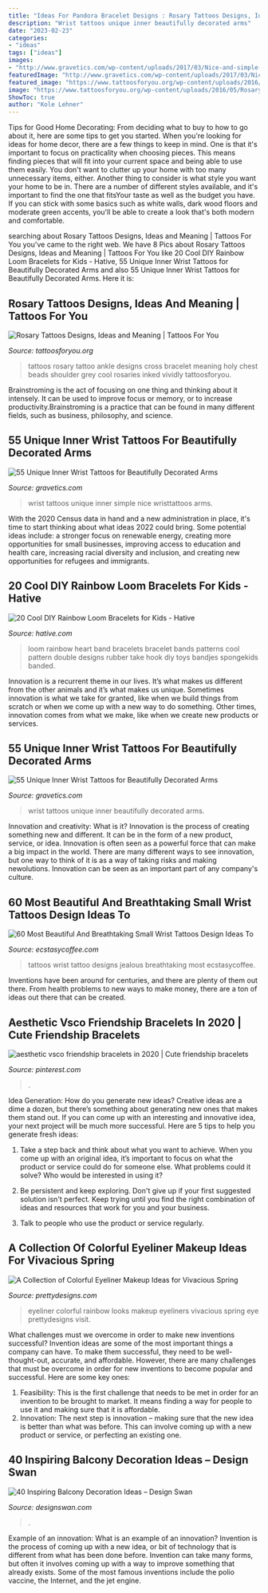 ```yaml
---
title: "Ideas For Pandora Bracelet Designs : Rosary Tattoos Designs, Ideas And Meaning"
description: "Wrist tattoos unique inner beautifully decorated arms"
date: "2023-02-23"
categories:
- "ideas"
tags: ["ideas"]
images:
- "http://www.gravetics.com/wp-content/uploads/2017/03/Nice-and-simple-wristtattoos.jpg"
featuredImage: "http://www.gravetics.com/wp-content/uploads/2017/03/Nice-and-simple-wristtattoos.jpg"
featured_image: "https://www.tattoosforyou.org/wp-content/uploads/2016/05/Rosary-Tattoos.jpg"
image: "https://www.tattoosforyou.org/wp-content/uploads/2016/05/Rosary-Tattoos.jpg"
ShowToc: true
author: "Kole Lehner"
---
```



Tips for Good Home Decorating: From deciding what to buy to how to go about it, here are some tips to get you started.
When you're looking for ideas for home decor, there are a few things to keep in mind. One is that it's important to focus on practicality when choosing pieces. This means finding pieces that will fit into your current space and being able to use them easily. You don't want to clutter up your home with too many unnecessary items, either. Another thing to consider is what style you want your home to be in. There are a number of different styles available, and it's important to find the one that fitsYour taste as well as the budget you have. If you can stick with some basics such as white walls, dark wood floors and moderate green accents, you'll be able to create a look that's both modern and comfortable.

	

		
searching about Rosary Tattoos Designs, Ideas and Meaning | Tattoos For You you've came to the right web. We have 8 Pics about Rosary Tattoos Designs, Ideas and Meaning | Tattoos For You like 20 Cool DIY Rainbow Loom Bracelets for Kids - Hative, 55 Unique Inner Wrist Tattoos for Beautifully Decorated Arms and also 55 Unique Inner Wrist Tattoos for Beautifully Decorated Arms. Here it is:
		
    
## Rosary Tattoos Designs, Ideas And Meaning | Tattoos For You

<img loading=lazy src="https://www.tattoosforyou.org/wp-content/uploads/2016/05/Rosary-Tattoos.jpg" onerror="this.onerror=null;this.src='https://tse1.mm.bing.net/th?id=OIP.HhT-QV3i9Fj4a6ST434qkAHaJ4&amp;pid=15.1';" alt="Rosary Tattoos Designs, Ideas and Meaning | Tattoos For You">

_Source: tattoosforyou.org_

>tattoos rosary tattoo ankle designs cross bracelet meaning holy chest beads shoulder grey cool rosaries inked vividly tattoosforyou. 

	

Brainstroming is the act of focusing on one thing and thinking about it intensely. It can be used to improve focus or memory, or to increase productivity.Brainstroming is a practice that can be found in many different fields, such as business, philosophy, and science.

    
## 55 Unique Inner Wrist Tattoos For Beautifully Decorated Arms

<img loading=lazy src="http://www.gravetics.com/wp-content/uploads/2017/03/Nice-and-simple-wristtattoos.jpg" onerror="this.onerror=null;this.src='https://tse1.mm.bing.net/th?id=OIP.6BUAiLCkn4naoRAh0ZsxngHaHa&amp;pid=15.1';" alt="55 Unique Inner Wrist Tattoos for Beautifully Decorated Arms">

_Source: gravetics.com_

>wrist tattoos unique inner simple nice wristtattoos arms. 

	

With the 2020 Census data in hand and a new administration in place, it's time to start thinking about what ideas 2022 could bring. Some potential ideas include: a stronger focus on renewable energy, creating more opportunities for small businesses, improving access to education and health care, increasing racial diversity and inclusion, and creating new opportunities for refugees and immigrants.

    
## 20 Cool DIY Rainbow Loom Bracelets For Kids - Hative

<img loading=lazy src="https://hative.com/wp-content/uploads/2014/10/rainbow-loom-bracelets/8-heart-rainbow-loom-bracelet.jpg" onerror="this.onerror=null;this.src='https://tse3.mm.bing.net/th?id=OIP.m8EBpl_ZQbQDw5WTFTrP-QHaJ6&amp;pid=15.1';" alt="20 Cool DIY Rainbow Loom Bracelets for Kids - Hative">

_Source: hative.com_

>loom rainbow heart band bracelets bracelet bands patterns cool pattern double designs rubber take hook diy toys bandjes spongekids banded. 

	

Innovation is a recurrent theme in our lives. It’s what makes us different from the other animals and it’s what makes us unique. Sometimes innovation is what we take for granted, like when we build things from scratch or when we come up with a new way to do something. Other times, innovation comes from what we make, like when we create new products or services.

    
## 55 Unique Inner Wrist Tattoos For Beautifully Decorated Arms

<img loading=lazy src="https://www.gravetics.com/wp-content/uploads/2017/03/femaletattooist-design-tattooooftheday-bestofbritishtattoo-artwork-ink-inked-Inkedgirls-girlswithtattoos.jpg" onerror="this.onerror=null;this.src='https://tse2.mm.bing.net/th?id=OIP.SlfBlKpWNrq-kcKD9LRKDQHaHa&amp;pid=15.1';" alt="55 Unique Inner Wrist Tattoos for Beautifully Decorated Arms">

_Source: gravetics.com_

>wrist tattoos unique inner beautifully decorated arms. 

	

Innovation and creativity: What is it?
Innovation is the process of creating something new and different. It can be in the form of a new product, service, or idea. Innovation is often seen as a powerful force that can make a big impact in the world. There are many different ways to see innovation, but one way to think of it is as a way of taking risks and making newolutions. Innovation can be seen as an important part of any company's culture.

    
## 60 Most Beautiful And Breathtaking Small Wrist Tattoos Design Ideas To

<img loading=lazy src="https://i0.wp.com/www.ecstasycoffee.com/wp-content/uploads/2017/02/Black-and-Gray-Mountainscape.jpg?resize=600%2C938" onerror="this.onerror=null;this.src='https://tse3.mm.bing.net/th?id=OIP.6BZNlz5q0o5CPjacYthP-wHaLl&amp;pid=15.1';" alt="60 Most Beautiful And Breathtaking Small Wrist Tattoos Design Ideas To">

_Source: ecstasycoffee.com_

>tattoos wrist tattoo designs jealous breathtaking most ecstasycoffee. 

	

Inventions have been around for centuries, and there are plenty of them out there. From health problems to new ways to make money, there are a ton of ideas out there that can be created.

    
## Aesthetic Vsco Friendship Bracelets In 2020 | Cute Friendship Bracelets

<img loading=lazy src="https://i.pinimg.com/736x/65/22/d2/6522d2f87b78144fe9e6307f7d508d4c.jpg" onerror="this.onerror=null;this.src='https://tse3.mm.bing.net/th?id=OIP.pXzuJoPE9BmbNXhXXDHp8QHaJW&amp;pid=15.1';" alt="aesthetic vsco friendship bracelets in 2020 | Cute friendship bracelets">

_Source: pinterest.com_

>. 

	

Idea Generation: How do you generate new ideas?
Creative ideas are a dime a dozen, but there’s something about generating new ones that makes them stand out. If you can come up with an interesting and innovative idea, your next project will be much more successful. Here are 5 tips to help you generate fresh ideas:
1. Take a step back and think about what you want to achieve. When you come up with an original idea, it’s important to focus on what the product or service could do for someone else. What problems could it solve? Who would be interested in using it?

2. Be persistent and keep exploring. Don't give up if your first suggested solution isn't perfect. Keep trying until you find the right combination of ideas and resources that work for you and your business.

3. Talk to people who use the product or service regularly.

    
## A Collection Of Colorful Eyeliner Makeup Ideas For Vivacious Spring

<img loading=lazy src="https://www.prettydesigns.com/wp-content/uploads/2014/02/Colorful-Eyeliners-Rainbow-Eyeliners.jpg" onerror="this.onerror=null;this.src='https://tse2.mm.bing.net/th?id=OIP.2zHrszz7Qu2Vv6LDdZJC6gHaKZ&amp;pid=15.1';" alt="A Collection of Colorful Eyeliner Makeup Ideas for Vivacious Spring">

_Source: prettydesigns.com_

>eyeliner colorful rainbow looks makeup eyeliners vivacious spring eye prettydesigns visit. 

	

What challenges must we overcome in order to make new inventions successful?
Invention ideas are some of the most important things a company can have. To make them successful, they need to be well-thought-out, accurate, and affordable. However, there are many challenges that must be overcome in order for new inventions to become popular and successful. Here are some key ones:
1. Feasibility: This is the first challenge that needs to be met in order for an invention to be brought to market. It means finding a way for people to use it and making sure that it is affordable.
2. Innovation: The next step is innovation – making sure that the new idea is better than what was before. This can involve coming up with a new product or service, or perfecting an existing one. 
    
## 40 Inspiring Balcony Decoration Ideas – Design Swan

<img loading=lazy src="https://img.designswan.com/2016/06/balcony/26.jpg" onerror="this.onerror=null;this.src='https://tse3.mm.bing.net/th?id=OIP.1BIofU9llM6w1xvXbZjELQHaLG&amp;pid=15.1';" alt="40 Inspiring Balcony Decoration Ideas – Design Swan">

_Source: designswan.com_

>. 

	

Example of an innovation: What is an example of an innovation?
Invention is the process of coming up with a new idea, or bit of technology that is different from what has been done before. Invention can take many forms, but often it involves coming up with a way to improve something that already exists. Some of the most famous inventions include the polio vaccine, the Internet, and the jet engine.

